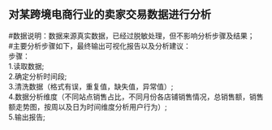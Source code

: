 ## 对某跨境电商行业的卖家交易数据进行分析<br>
#数据说明：数据来源真实数据，已经过脱敏处理，但不影响分析步骤及结果；<br>
#主要分析步骤如下，最终输出可视化报告以及分析建议：<br>
步骤：<br>
1.读取数据;<br>
2.确定分析时间段;<br>
3.清洗数据（格式有误，重复值，缺失值，异常值）;<br>
4.数据分析维度（不同站点销售占比，不同月份各店铺销售情况，总销售额，销售额走势图，按周以及日为时间维度分析用户行为）;<br>
5.输出报告;
